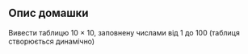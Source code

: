 ## Опис домашки

Вивести таблицю 10 × 10, заповнену числами від 1 до 100 (таблиця створюється динамічно)
